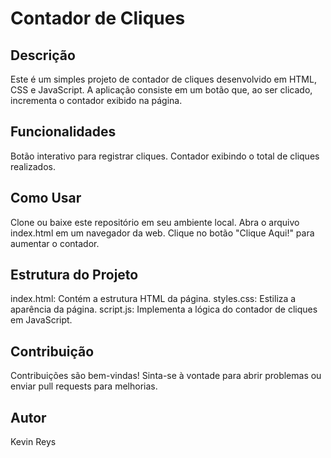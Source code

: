 # Contador de Cliques

## Descrição
Este é um simples projeto de contador de cliques desenvolvido em HTML, CSS e JavaScript. A aplicação consiste em um botão que, ao ser clicado, incrementa o contador exibido na página.
## Funcionalidades
Botão interativo para registrar cliques.
Contador exibindo o total de cliques realizados.
## Como Usar
Clone ou baixe este repositório em seu ambiente local.
Abra o arquivo index.html em um navegador da web.
Clique no botão "Clique Aqui!" para aumentar o contador.
## Estrutura do Projeto
index.html: Contém a estrutura HTML da página.
styles.css: Estiliza a aparência da página.
script.js: Implementa a lógica do contador de cliques em JavaScript.
## Contribuição
Contribuições são bem-vindas! Sinta-se à vontade para abrir problemas ou enviar pull requests para melhorias.
## Autor
Kevin Reys